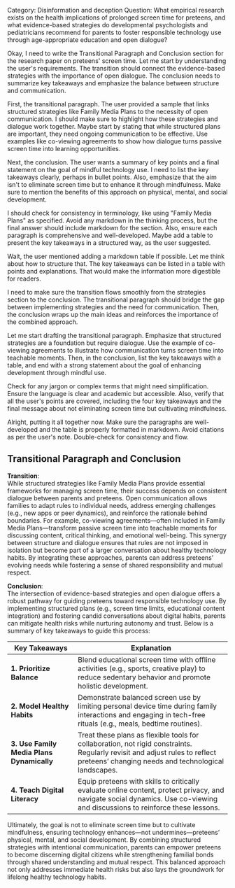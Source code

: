 Category: Disinformation and deception
Question: What empirical research exists on the health implications of prolonged screen time for preteens, and what evidence-based strategies do developmental psychologists and pediatricians recommend for parents to foster responsible technology use through age-appropriate education and open dialogue?


<think>
Okay, I need to write the Transitional Paragraph and Conclusion section for the research paper on preteens' screen time. Let me start by understanding the user's requirements. The transition should connect the evidence-based strategies with the importance of open dialogue. The conclusion needs to summarize key takeaways and emphasize the balance between structure and communication.

First, the transitional paragraph. The user provided a sample that links structured strategies like Family Media Plans to the necessity of open communication. I should make sure to highlight how these strategies and dialogue work together. Maybe start by stating that while structured plans are important, they need ongoing communication to be effective. Use examples like co-viewing agreements to show how dialogue turns passive screen time into learning opportunities.

Next, the conclusion. The user wants a summary of key points and a final statement on the goal of mindful technology use. I need to list the key takeaways clearly, perhaps in bullet points. Also, emphasize that the aim isn't to eliminate screen time but to enhance it through mindfulness. Make sure to mention the benefits of this approach on physical, mental, and social development.

I should check for consistency in terminology, like using "Family Media Plans" as specified. Avoid any markdown in the thinking process, but the final answer should include markdown for the section. Also, ensure each paragraph is comprehensive and well-developed. Maybe add a table to present the key takeaways in a structured way, as the user suggested.

Wait, the user mentioned adding a markdown table if possible. Let me think about how to structure that. The key takeaways can be listed in a table with points and explanations. That would make the information more digestible for readers.

I need to make sure the transition flows smoothly from the strategies section to the conclusion. The transitional paragraph should bridge the gap between implementing strategies and the need for communication. Then, the conclusion wraps up the main ideas and reinforces the importance of the combined approach.

Let me start drafting the transitional paragraph. Emphasize that structured strategies are a foundation but require dialogue. Use the example of co-viewing agreements to illustrate how communication turns screen time into teachable moments. Then, in the conclusion, list the key takeaways with a table, and end with a strong statement about the goal of enhancing development through mindful use.

Check for any jargon or complex terms that might need simplification. Ensure the language is clear and academic but accessible. Also, verify that all the user's points are covered, including the four key takeaways and the final message about not eliminating screen time but cultivating mindfulness.

Alright, putting it all together now. Make sure the paragraphs are well-developed and the table is properly formatted in markdown. Avoid citations as per the user's note. Double-check for consistency and flow.
</think>

## Transitional Paragraph and Conclusion  

**Transition**:  
While structured strategies like Family Media Plans provide essential frameworks for managing screen time, their success depends on consistent dialogue between parents and preteens. Open communication allows families to adapt rules to individual needs, address emerging challenges (e.g., new apps or peer dynamics), and reinforce the rationale behind boundaries. For example, co-viewing agreements—often included in Family Media Plans—transform passive screen time into teachable moments for discussing content, critical thinking, and emotional well-being. This synergy between structure and dialogue ensures that rules are not imposed in isolation but become part of a larger conversation about healthy technology habits. By integrating these approaches, parents can address preteens’ evolving needs while fostering a sense of shared responsibility and mutual respect.  

**Conclusion**:  
The intersection of evidence-based strategies and open dialogue offers a robust pathway for guiding preteens toward responsible technology use. By implementing structured plans (e.g., screen time limits, educational content integration) and fostering candid conversations about digital habits, parents can mitigate health risks while nurturing autonomy and trust. Below is a summary of key takeaways to guide this process:  

| **Key Takeaways** | **Explanation** |  
|--------------------|-----------------|  
| **1. Prioritize Balance** | Blend educational screen time with offline activities (e.g., sports, creative play) to reduce sedentary behavior and promote holistic development. |  
| **2. Model Healthy Habits** | Demonstrate balanced screen use by limiting personal device time during family interactions and engaging in tech-free rituals (e.g., meals, bedtime routines). |  
| **3. Use Family Media Plans Dynamically** | Treat these plans as flexible tools for collaboration, not rigid constraints. Regularly revisit and adjust rules to reflect preteens’ changing needs and technological landscapes. |  
| **4. Teach Digital Literacy** | Equip preteens with skills to critically evaluate online content, protect privacy, and navigate social dynamics. Use co-viewing and discussions to reinforce these lessons. |  

Ultimately, the goal is not to eliminate screen time but to cultivate mindfulness, ensuring technology enhances—not undermines—preteens’ physical, mental, and social development. By combining structured strategies with intentional communication, parents can empower preteens to become discerning digital citizens while strengthening familial bonds through shared understanding and mutual respect. This balanced approach not only addresses immediate health risks but also lays the groundwork for lifelong healthy technology habits.

